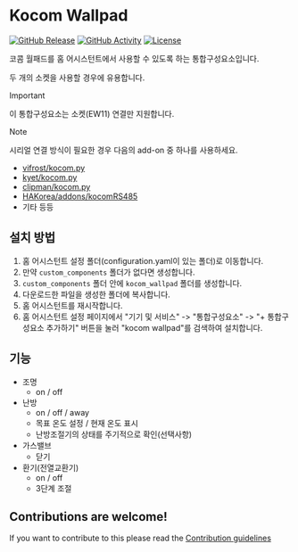 # Kocom Wallpad

[![GitHub Release][releases-shield]][releases]
[![GitHub Activity][commits-shield]][commits]
[![License][license-shield]](LICENSE)

코콤 월패드를 홈 어시스턴트에서 사용할 수 있도록 하는 통합구성요소입니다.

두 개의 소켓을 사용할 경우에 유용합니다.

> [!IMPORTANT]
> 이 통합구성요소는 소켓(EW11) 연결만 지원합니다.

> [!NOTE]
> 시리얼 연결 방식이 필요한 경우 다음의 add-on 중 하나를 사용하세요.
> - [vifrost/kocom.py](https://github.com/vifrost/kocom.py)
> - [kyet/kocom.py](https://github.com/kyet/kocom.py)
> - [clipman/kocom.py](https://github.com/clipman/kocom.py)
> - [HAKorea/addons/kocomRS485](https://github.com/HAKorea/addons/tree/master/kocomRS485)
> - 기타 등등

## 설치 방법

1. 홈 어시스턴트 설정 폴더(configuration.yaml이 있는 폴더)로 이동합니다.
1. 만약 `custom_components` 폴더가 없다면 생성합니다.
1. `custom_components` 폴더 안에 `kocom_wallpad` 폴더를 생성합니다.
1. 다운로드한 파일을 생성한 폴더에 복사합니다.
1. 홈 어시스턴트를 재시작합니다.
1. 홈 어시스턴트 설정 페이지에서 "기기 및 서비스" -> "통합구성요소" -> "+ 통합구성요소 추가하기" 버튼을 눌러 "kocom wallpad"를 검색하여 설치합니다.

## 기능

- 조명
    - on / off
- 난방
    - on / off / away
    - 목표 온도 설정 / 현재 온도 표시
    - 난방조절기의 상태를 주기적으로 확인(선택사항)
- 가스밸브
    - 닫기
- 환기(전열교환기)
    - on / off
    - 3단계 조절


## Contributions are welcome!

If you want to contribute to this please read the [Contribution guidelines](CONTRIBUTING.md)


[commits-shield]: https://img.shields.io/github/commit-activity/y/zmtq05/kocom_wallpad.svg?style=for-the-badge
[commits]: https://github.com/zmtq05/kocom_wallpad/commits/main
[license-shield]: https://img.shields.io/github/license/zmtq05/kocom_wallpad.svg?style=for-the-badge
[releases-shield]: https://img.shields.io/github/release/zmtq05/kocom_wallpad.svg?style=for-the-badge
[releases]: https://github.com/zmtq05/kocom_wallpad/releases
